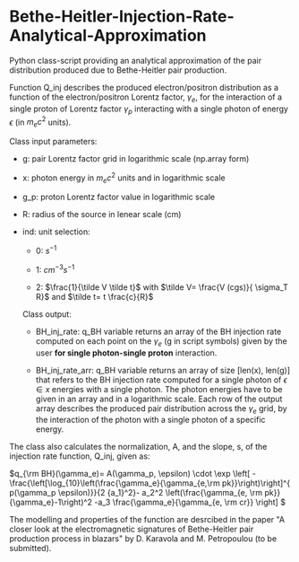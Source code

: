 # Bethe-Heitler-Injection-Rate-Analytical-Approximation
Python class-script providing an analytical approximation of the pair distribution produced due to Bethe-Heitler pair production.

Function Q_inj describes the produced electron/positron distribution as a function of the electron/positron Lorentz factor, $\gamma_e$, for the interaction of a single proton of Lorentz factor $\gamma_p$
interacting with a single photon of energy $\epsilon$ (in $m_e c^2$ units). 

Class input parameters:
 * g: pair Lorentz factor grid in logarithmic scale (np.array form)

 * x: photon energy in $m_e c^2$ units and in logarithmic scale 

 * g_p: proton Lorentz factor value in logarithmic scale

 * R: radius of the source in lenear scale (cm)

 * ind: unit selection:
   
    - 0: $s^{-1}$

    - 1: $cm^{-3} s^{-1}$

    - 2: $\frac{1}{\tilde V \tilde t}$ with $\tilde V= \frac{V (cgs)}{ \sigma_T R}$ and $\tilde t= t \frac{c}{R}$

   Class output:
    * BH_inj_rate: q_BH variable returns an array of the BH injection rate computed on each point on the $\gamma_e$ (g in script symbols) given by the user **for single photon-single proton** interaction.
   
    * BH_inj_rate_arr: q_BH variable returns an array of size [len(x), len(g)] that refers to the BH injection rate computed for a single photon of $\epsilon \in x$ energies with a single photon. The photon energies have to be given in an array and in a logarithmic scale. Each row of the output array describes the produced pair distribution across the $\gamma_e$ grid, by the interaction of the photon with a single photon of a specific energy.

The class also calculates the normalization, A, and the slope, s, of the injection rate function, Q_inj, given as:

$q_{\rm BH}(\gamma_e)= A(\gamma_p,  \epsilon) \cdot \exp \left[ -\frac{\left[\log_{10}\left(\frac{\gamma_e}{\gamma_{e,\rm pk}}\right)\right]^{ p(\gamma_p \epsilon)}}{2 {a_1}^2}- a_2^2 \left(\frac{\gamma_{e, \rm pk}}{\gamma_e}-1\right)^2 -a_3 \frac{\gamma_e}{\gamma_{e, \rm cr}}  \right] $


The modelling and properties of the function are desrcibed in the paper "A closer look at the electromagnetic signatures of Bethe-Heitler pair production process in blazars" by D. Karavola and M. Petropoulou (to be submitted).

